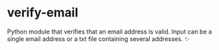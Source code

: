 # verify-email

Python module that verifies that an email address is valid.
Input can be a single email address or a txt file containing several addresses.
:sparkles: